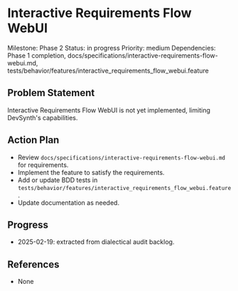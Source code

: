 # Interactive Requirements Flow WebUI
Milestone: Phase 2
Status: in progress
Priority: medium
Dependencies: Phase 1 completion, docs/specifications/interactive-requirements-flow-webui.md, tests/behavior/features/interactive_requirements_flow_webui.feature

## Problem Statement
Interactive Requirements Flow WebUI is not yet implemented, limiting DevSynth's capabilities.


## Action Plan
- Review `docs/specifications/interactive-requirements-flow-webui.md` for requirements.
- Implement the feature to satisfy the requirements.
- Add or update BDD tests in `tests/behavior/features/interactive_requirements_flow_webui.feature`.
- Update documentation as needed.

## Progress
- 2025-02-19: extracted from dialectical audit backlog.

## References
- None
